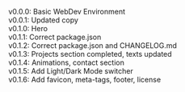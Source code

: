 v0.0.0: Basic WebDev Environment   
v0.0.1: Updated copy   
v0.1.0: Hero   
v0.1.1: Correct package.json   
v0.1.2: Correct package.json and CHANGELOG.md   
v0.1.3: Projects section completed, texts updated   
v0.1.4: Animations, contact section   
v0.1.5: Add Light/Dark Mode switcher   
v0.1.6: Add favicon, meta-tags, footer, license   
